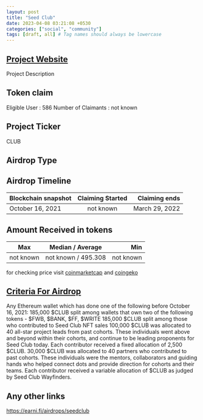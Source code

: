 ```yaml
---
layout: post
title: "Seed Club"
date: 2023-04-08 03:21:08 +0530
categories: ["social", "community"]
tags: [draft, all] # Tag names should always be lowercase
---
```


## [Project Website](https://www.seedclub.xyz/)

Project Description

## Token claim

Eligible User : 586
Number of Claimants : not known

## Project Ticker

CLUB

## Airdrop Type

## Airdrop Timeline

| Blockchain snapshot | Claiming Started |  Claiming ends |
| ------------------- | :--------------: | -------------: |
| October 16, 2021    |    not known     | March 29, 2022 |

## Amount Received in tokens

| Max       |  Median / Average   |       Min |
| --------- | :-----------------: | --------: |
| not known | not known / 495.308 | not known |

for checking price visit [coinmarketcap](https://coinmarketcap.com/currencies/) and [coingeko](https://www.coingecko.com/en/coins/)

## [Criteria For Airdrop](link)

Any Ethereum wallet which has done one of the following before October 16, 2021:
185,000 $CLUB split among wallets that own two of the following tokens - $FWB, $BANK, $FF, $WRITE
185,000 $CLUB split among those who contributed to Seed Club NFT sales
100,000 $CLUB was allocated to 40 all-star project leads from past cohorts. These individuals went above and beyond within their cohorts, and continue to be leading proponents for Seed Club today. Each contributor received a fixed allocation of 2,500 $CLUB.
30,000 $CLUB was allocated to 40 partners who contributed to past cohorts. These individuals were the mentors, collaborators and guiding hands who helped connect dots and provide direction for cohorts and their teams. Each contributor received a variable allocation of $CLUB as judged by Seed Club Wayfinders.

## Any other links

<https://earni.fi/airdrops/seedclub>

